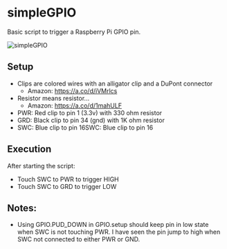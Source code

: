 # simpleGPIO
Basic script to trigger a Raspberry Pi GPIO pin.

![simpleGPIO](https://github.com/user-attachments/assets/8e2e06c5-2fb8-4d0f-a8c5-d2627f00f278)

## Setup
- Clips are colored wires with an alligator clip and a DuPont connector
  - Amazon: https://a.co/d/iVMrlcs
- Resistor means resistor...
  - Amazon: https://a.co/d/1mahULF
- PWR: Red clip to pin 1 (3.3v) with 330 ohm resistor
- GRD: Black clip to pin 34 (gnd) with 1K ohm resistor
- SWC: Blue clip to pin 16SWC: Blue clip to pin 16

## Execution
After starting the script:
- Touch SWC to PWR to trigger HIGH
- Touch SWC to GRD to trigger LOW

## Notes:
- Using GPIO.PUD_DOWN in GPIO.setup should keep pin in low state when SWC is not touching PWR. I have seen the pin jump to high when SWC not connected to either PWR or GND.
